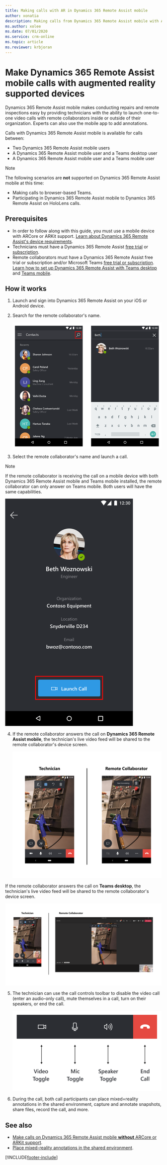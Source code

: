 ```yaml
---
title: Making calls with AR in Dynamics 365 Remote Assist mobile
author: xonatia
description: Making calls from Dynamics 365 Remote Assist mobile with AR support 
ms.author: xolee
ms.date: 07/01/2020 
ms.service: crm-online
ms.topic: article
ms.reviewer: krbjoran
---
```

# Make Dynamics 365 Remote Assist mobile calls with augmented reality supported devices

Dynamics 365 Remote Assist mobile makes conducting repairs and remote inspections easy by providing technicians with the ability to launch one-to-one video calls with remote collaborators inside or outside of their organization. Experts can also use the mobile app to add annotations.

Calls with Dynamics 365 Remote Assist mobile is available for calls between:

- Two Dynamics 365 Remote Assist mobile users
- A Dynamics 365 Remote Assist mobile user and a Teams desktop user
- A Dynamics 365 Remote Assist mobile user and a Teams mobile user

> [!NOTE]
> The following scenarios are **not** supported on Dynamics 365 Remote Assist mobile at this time:
>
> - Making calls to browser-based Teams.
> - Participating in Dynamics 365 Remote Assist mobile to Dynamics 365 Remote Assist on HoloLens calls.

## Prerequisites

- In order to follow along with this guide, you must use a mobile device with ARCore or ARKit support. [Learn about Dynamics 365 Remote Assist's device requirements](../requirements.md).
- Technicians must have a Dynamics 365 Remote Assist [free trial](../try-remote-assist.md) or [subscription](../buy-remote-assist.md).
- Remote collaborators must have a Dynamics 365 Remote Assist free trial or subscription and/or Microsoft Teams [free trial or subscription](https://www.microsoft.com/microsoft-365/microsoft-teams/group-chat-software). [Learn how to set up Dynamics 365 Remote Assist with Teams desktop](../teams-pc-all.md) and [Teams mobile](../teams-mobile-all.md).

## How it works

1. Launch and sign into Dynamics 365 Remote Assist on your iOS or Android device.

2. Search for the remote collaborator's name.

   ![Screenshot of Dynamics 365 Remote Assist mobile, showing the contacts screen and highlighting the search icon.](./media/calls_2.png "Search")

3. Select the remote collaborator's name and launch a call.

  > [!NOTE]
  > If the remote collaborator is receiving the call on a mobile device with both Dynamics 365 Remote Assist mobile and Teams mobile installed, the remote collaborator can only answer on Teams mobile. Both users will have the same capabilities.

   ![Screenshot of Dynamics 365 Remote Assist mobile showing the Launch Call button.](./media/calls_3.png)

4. If the remote collaborator answers the call on **Dynamics 365 Remote Assist mobile**, the technician's live video feed will be shared to the remote collaborator's device screen.

   ![Screenshot of Dynamics 365 Remote Assist mobile to Dynamics 365 Remote Assist mobile call.](./media/ram-ram_toolbar.png)

If the remote collaborator answers the call on **Teams desktop**, the technician's live video feed will be shared to the remote collaborator's device screen.

   ![Screenshot of a Dynamics 365 Remote Assist mobile to Microsoft Teams call.](./media/ram-teams-video.png)

5. The technician can use the call controls toolbar to disable the video call (enter an audio-only call), mute themselves in a call, turn on their speakers, or end the call. 

   ![Screenshot of the Dynamics 365 Remote Assist mobile toolbar, pointing at the video toggle icon, the mic toggle icon, the speaker toggle icon, and the end call icon.](./media/calltoolbar.png)

6. During the call, both call participants can place mixed=reality annotations in the shared environment, capture and annotate snapshots, share files, record the call, and more.

## See also

- [Make calls on Dynamics 365 Remote Assist mobile **without** ARCore or ARKit support](./calls-using-devices-without-ar.md).
- [Place mixed-reality annotations in the shared environment](./annotate-shared-environment.md).


[!INCLUDE[footer-include](../../includes/footer-banner.md)]

